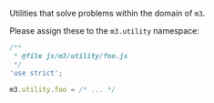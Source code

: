 Utilities that solve problems within the domain of `m3`.

Please assign these to the `m3.utility` namespace:
```js
/**
 * @file js/m3/utility/foo.js
 */
'use strict';

m3.utility.foo = /* ... */
```

